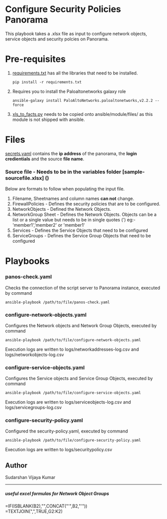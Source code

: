 # Configure Security Policies Panorama

This playbook takes a .xlsx file as input to configure network objects, service objects and security polcies on Panorama.  

# Pre-requisites

1. [requirements.txt](https://gitlab.com/Sudarshan_K/panorama/raw/master/requirements.txt) has all the libraries that need to be installed. 
    ```
    pip install -r requirements.txt
    ```
2. Requires you to install the Paloaltonetworks galaxy role
    ```
    ansible-galaxy install PaloAltoNetworks.paloaltonetworks,v2.2.2 --force
    ```
3. [xls_to_facts.py](https://raw.githubusercontent.com/mamullen13316/ansible_xls_to_facts/master/xls_to_facts.py) needs to be copied onto ansible/module/files/ as this module is not shipped with ansible.
    

# Files

[secrets.yaml](https://gitlab.com/Sudarshan_K/panorama/raw/master/secrets.yaml) contains the **ip address** of the panorama, the **login credientials** and the source **file name**.   

### Source file - **Needs to be in the variables folder** [sample-sourcefile.xlsx] ()
Below are formats to follow when populating the input file.
1. Filename, Sheetnames and column names **can not** change.
2. FirewallPolicies - Defines the security policies that are to be configured.
2. NetworkObjects - Defined the Network Objects.
3. NetworkGroup Sheet - Defines the Network Objects. Objects can be a list or a single value but needs to be in single quotes (') eg:- 'member1','member2' or 'member1'
4. Services - Defines the Service Objects that need to be configured
5. ServiceGroups - Defines the Service Group Objects that need to be configured

# Playbooks

### panos-check.yaml
Checks the connection of the script server to Panorama instance, executed by command
```
ansible-playbook /path/to/file/panos-check.yaml
```

### configure-network-objects.yaml
Configures the Network objects and Network Group Objects, executed by command  
```
ansible-playbook /path/to/file/configure-network-objects.yaml
```
Execution logs are written to logs/networkaddresses-log.csv and logs/networkobjects-log.csv

### configure-service-objects.yaml
Configures the Service objects and Service Group Objects, executed by command  
```
ansible-playbook /path/to/file/configure-service-objects.yaml
```
Execution logs are written to logs/serviceobjects-log.csv and logs/servicegroups-log.csv

### configure-security-policy.yaml
Configured the security-policy.yaml, executed by command  
```
ansible-playbook /path/to/file/configure-security-policy.yaml
```
Execution logs are written to logs/securitypolicy.csv


## Author
Sudarshan Vijaya Kumar

---

##### useful excel formulas for Network Object Groups
=IF(ISBLANK(B2),"",CONCAT("'",B2,"'"))  
=TEXTJOIN(",",TRUE,G2:K2)